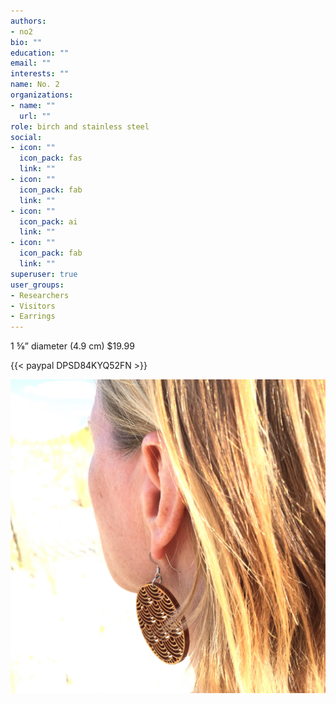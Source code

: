 ```yaml
---
authors:
- no2
bio: ""
education: ""
email: ""
interests: ""
name: No. 2
organizations:
- name: ""
  url: ""
role: birch and stainless steel
social:
- icon: ""
  icon_pack: fas
  link: ""
- icon: ""
  icon_pack: fab
  link: ""
- icon: ""
  icon_pack: ai
  link: ""
- icon: ""
  icon_pack: fab
  link: ""
superuser: true
user_groups:
- Researchers
- Visitors
- Earrings
---
```


1 5⁄8” diameter (4.9 cm)
$19.99  

{{< paypal DPSD84KYQ52FN >}}  

![](no_2_out.JPG)
